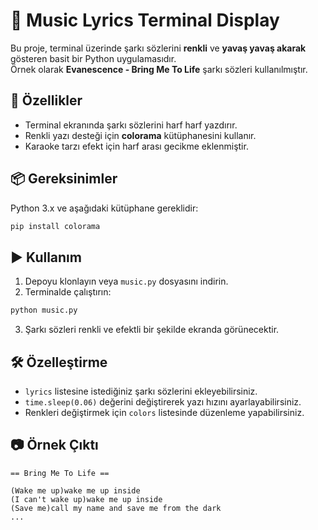 # 🎵 Music Lyrics Terminal Display  

Bu proje, terminal üzerinde şarkı sözlerini **renkli** ve **yavaş yavaş akarak** gösteren basit bir Python uygulamasıdır.  
Örnek olarak **Evanescence - Bring Me To Life** şarkı sözleri kullanılmıştır.  

## 🚀 Özellikler  
- Terminal ekranında şarkı sözlerini harf harf yazdırır.  
- Renkli yazı desteği için **colorama** kütüphanesini kullanır.  
- Karaoke tarzı efekt için harf arası gecikme eklenmiştir.  

## 📦 Gereksinimler  
Python 3.x ve aşağıdaki kütüphane gereklidir:  

```bash
pip install colorama
```

## ▶️ Kullanım  
1. Depoyu klonlayın veya `music.py` dosyasını indirin.  
2. Terminalde çalıştırın:  

```bash
python music.py
```

3. Şarkı sözleri renkli ve efektli bir şekilde ekranda görünecektir.  

## 🛠 Özelleştirme  
- `lyrics` listesine istediğiniz şarkı sözlerini ekleyebilirsiniz.  
- `time.sleep(0.06)` değerini değiştirerek yazı hızını ayarlayabilirsiniz.  
- Renkleri değiştirmek için `colors` listesinde düzenleme yapabilirsiniz.  

## 📷 Örnek Çıktı  

```
== Bring Me To Life ==

(Wake me up)wake me up inside
(I can't wake up)wake me up inside
(Save me)call my name and save me from the dark
...
```
